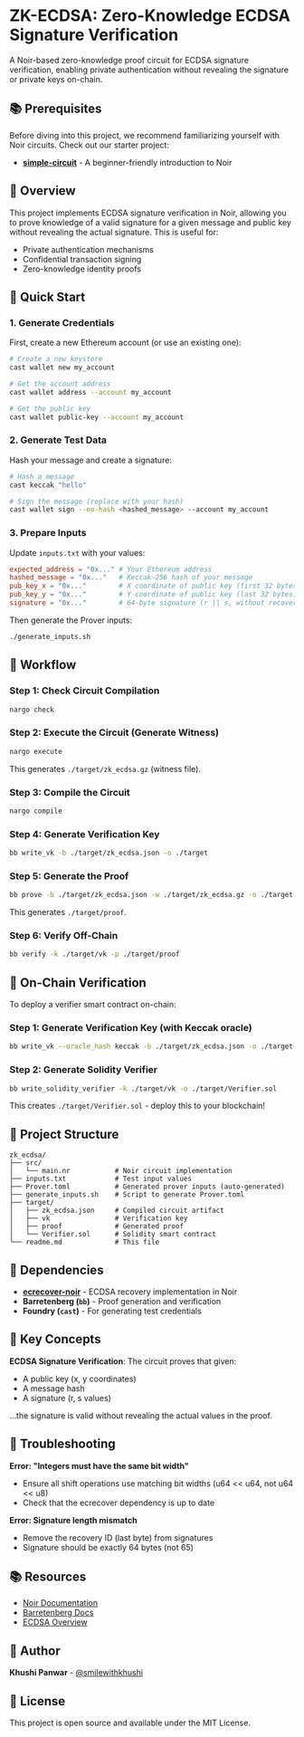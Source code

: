 # ZK-ECDSA: Zero-Knowledge ECDSA Signature Verification

A Noir-based zero-knowledge proof circuit for ECDSA signature verification, enabling private authentication without revealing the signature or private keys on-chain.

## 📚 Prerequisites

Before diving into this project, we recommend familiarizing yourself with Noir circuits. Check out our starter project:
- **[simple-circuit](https://github.com/smilewithkhushi/simple-circuit)** - A beginner-friendly introduction to Noir

## 🎯 Overview

This project implements ECDSA signature verification in Noir, allowing you to prove knowledge of a valid signature for a given message and public key without revealing the actual signature. This is useful for:
- Private authentication mechanisms
- Confidential transaction signing
- Zero-knowledge identity proofs

## 🚀 Quick Start

### 1. Generate Credentials

First, create a new Ethereum account (or use an existing one):

```bash
# Create a new keystore
cast wallet new my_account

# Get the account address
cast wallet address --account my_account

# Get the public key
cast wallet public-key --account my_account
```

### 2. Generate Test Data

Hash your message and create a signature:

```bash
# Hash a message
cast keccak "hello"

# Sign the message (replace with your hash)
cast wallet sign --no-hash <hashed_message> --account my_account
```

### 3. Prepare Inputs

Update `inputs.txt` with your values:
```toml
expected_address = "0x..." # Your Ethereum address
hashed_message = "0x..."   # Keccak-256 hash of your message
pub_key_x = "0x..."        # X coordinate of public key (first 32 bytes)
pub_key_y = "0x..."        # Y coordinate of public key (last 32 bytes)
signature = "0x..."        # 64-byte signature (r || s, without recovery ID)
```

Then generate the Prover inputs:
```bash
./generate_inputs.sh
```

## 🔧 Workflow

### Step 1: Check Circuit Compilation

```bash
nargo check
```

### Step 2: Execute the Circuit (Generate Witness)

```bash
nargo execute
```

This generates `./target/zk_ecdsa.gz` (witness file).

### Step 3: Compile the Circuit

```bash
nargo compile
```

### Step 4: Generate Verification Key

```bash
bb write_vk -b ./target/zk_ecdsa.json -o ./target
```

### Step 5: Generate the Proof

```bash
bb prove -b ./target/zk_ecdsa.json -w ./target/zk_ecdsa.gz -o ./target
```

This generates `./target/proof`.

### Step 6: Verify Off-Chain

```bash
bb verify -k ./target/vk -p ./target/proof
```

## 🔐 On-Chain Verification

To deploy a verifier smart contract on-chain:

### Step 1: Generate Verification Key (with Keccak oracle)

```bash
bb write_vk --oracle_hash keccak -b ./target/zk_ecdsa.json -o ./target
```

### Step 2: Generate Solidity Verifier

```bash
bb write_solidity_verifier -k ./target/vk -o ./target/Verifier.sol
```

This creates `./target/Verifier.sol` - deploy this to your blockchain!

## 📁 Project Structure

```
zk_ecdsa/
├── src/
│   └── main.nr           # Noir circuit implementation
├── inputs.txt            # Test input values
├── Prover.toml           # Generated prover inputs (auto-generated)
├── generate_inputs.sh    # Script to generate Prover.toml
├── target/
│   ├── zk_ecdsa.json     # Compiled circuit artifact
│   ├── vk                # Verification key
│   ├── proof             # Generated proof
│   └── Verifier.sol      # Solidity smart contract
└── readme.md             # This file
```

## 🔗 Dependencies

- **[ecrecover-noir](https://github.com/colinnielsen/ecrecover-noir)** - ECDSA recovery implementation in Noir
- **Barretenberg (`bb`)** - Proof generation and verification
- **Foundry (`cast`)** - For generating test credentials

## 📝 Key Concepts

**ECDSA Signature Verification**: The circuit proves that given:
- A public key (x, y coordinates)
- A message hash
- A signature (r, s values)

...the signature is valid without revealing the actual values in the proof.

## 🐛 Troubleshooting

**Error: "Integers must have the same bit width"**
- Ensure all shift operations use matching bit widths (u64 << u64, not u64 << u8)
- Check that the ecrecover dependency is up to date

**Error: Signature length mismatch**
- Remove the recovery ID (last byte) from signatures
- Signature should be exactly 64 bytes (not 65)

## 📚 Resources

- [Noir Documentation](https://docs.noir-lang.org/)
- [Barretenberg Docs](https://github.com/AztecProtocol/barretenberg)
- [ECDSA Overview](https://en.wikipedia.org/wiki/Elliptic_Curve_Digital_Signature_Algorithm)

## 👤 Author

**Khushi Panwar** - [@smilewithkhushi](https://github.com/smilewithkhushi)

## 📄 License

This project is open source and available under the MIT License.